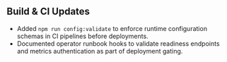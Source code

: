 ## Build & CI Updates

- Added `npm run config:validate` to enforce runtime configuration schemas in CI pipelines before deployments.
- Documented operator runbook hooks to validate readiness endpoints and metrics authentication as part of deployment gating.
